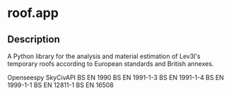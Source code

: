 # roof.app

## Description
A Python library for the analysis and material estimation of Lev3l's temporary roofs according to European standards and British annexes. 

Openseespy
SkyCivAPI
BS EN 1990
BS EN 1991-1-3
BS EN 1991-1-4
BS EN 1999-1-1
BS EN 12811-1
BS EN 16508

